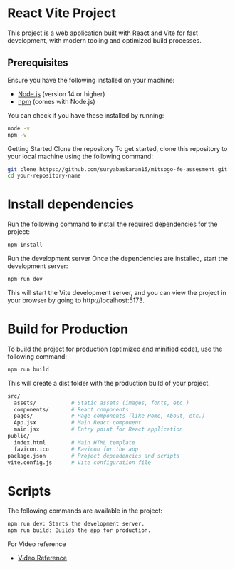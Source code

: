 # React Vite Project

This project is a web application built with React and Vite for fast development, with modern tooling and optimized build processes.

## Prerequisites

Ensure you have the following installed on your machine:

- [Node.js](https://nodejs.org/) (version 14 or higher)
- [npm](https://www.npmjs.com/) (comes with Node.js)
  
You can check if you have these installed by running:
```bash
node -v
npm -v
```

Getting Started
Clone the repository
To get started, clone this repository to your local machine using the following command:
```bash
git clone https://github.com/suryabaskaran15/mitsogo-fe-assesment.git
cd your-repository-name
```
# Install dependencies
Run the following command to install the required dependencies for the project:
```bash
npm install
```
Run the development server
Once the dependencies are installed, start the development server:

```bash
npm run dev
```
This will start the Vite development server, and you can view the project in your browser by going to http://localhost:5173.

# Build for Production
To build the project for production (optimized and minified code), use the following command:
```bash
npm run build
```
This will create a dist folder with the production build of your project.
```bash
src/
  assets/           # Static assets (images, fonts, etc.)
  components/       # React components
  pages/            # Page components (like Home, About, etc.)
  App.jsx           # Main React component
  main.jsx          # Entry point for React application
public/
  index.html        # Main HTML template
  favicon.ico       # Favicon for the app
package.json        # Project dependencies and scripts
vite.config.js      # Vite configuration file
```
# Scripts
The following commands are available in the project:
```bash
npm run dev: Starts the development server.
npm run build: Builds the app for production.
```

For Video reference 
 - [Video Reference](https://www.awesomescreenshot.com/video/36022341?key=3096acf33431b0f0fbdbd92e8a2c806b)